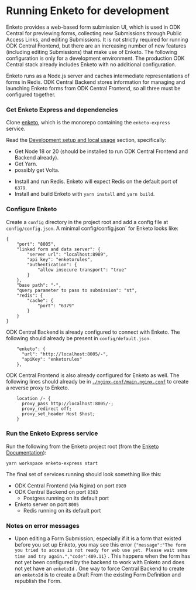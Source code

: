 # Running Enketo for development

Enketo provides a web-based form submission UI, which is used in ODK Central for previewing forms, collecting new Submissions through Public Access Links, and editing Submissions. It is not strictly required for running ODK Central Frontend, but there are an increasing number of new features (including editing Submissions) that make use of Enketo. The following configuration is only for a development environment. The production ODK Central stack already includes Enketo with no additional configuration.

Enketo runs as a Node.js server and caches intermediate representations of forms in Redis. ODK Central Backend stores information for managing and launching Enketo forms from ODK Central Frontend, so all three must be configured together.

### Get Enketo Express and dependencies

Clone [enketo](https://github.com/enketo/enketo), which is the monorepo containing the `enketo-express` service.

Read the [Development setup and local usage](https://github.com/enketo/enketo?tab=readme-ov-file#development-setup-and-local-usage) section, specifically:
- Get Node 18 or 20 (should be installed to run ODK Central Frontend and Backend already).
- Get Yarn.
- possibly get Volta.
* Install and run Redis. Enketo will expect Redis on the default port of `6379`.
* Install and build Enketo with `yarn install` and `yarn build`.

### Configure Enketo
Create a `config` directory in the project root and add a config file at `config/config.json`. A minimal config/config.json` for Enketo looks like:

```
{
    "port": "8005",
    "linked form and data server": {
        "server url": "localhost:8989",
        "api key": "enketorules",
        "authentication": {
            "allow insecure transport": "true"
        }
    },
    "base path": "-",
    "query parameter to pass to submission": "st",
    "redis": {
        "cache": {
            "port": "6379"
        }
    }
}
```

ODK Central Backend is already configured to connect with Enketo. The following should already be present in `config/default.json`.

```
    "enketo": {
      "url": "http://localhost:8005/-",
      "apiKey": "enketorules"
    },
```

ODK Central Frontend is also already configured for Enketo as well. The following lines should already be in [`./nginx-conf/main.nginx.conf`](../nginx-conf/main.nginx.conf) to create a reverse proxy to Enketo.

```
    location /- {
      proxy_pass http://localhost:8005/-;
      proxy_redirect off;
      proxy_set_header Host $host;
    }
```

### Run the Enketo Express service

Run the following from the Enketo project root (from the [Enketo Documentation](https://github.com/enketo/enketo?tab=readme-ov-file#running-development-tasks)):

```
yarn workspace enketo-express start
```


The final set of services running should look something like this:

- ODK Central Frontend (via Nginx) on port `8989`
- ODK Central Backend on port `8383`
	-  Postgres running on its default port
-  Enketo server on port `8005`
	- Redis running on its default port




### Notes on error messages

* Upon editing a Form Submission, especially if it is a form that existed before you set up Enketo, you may see this error `{"message":"The form you tried to access is not ready for web use yet. Please wait some time and try again.","code":409.11}` . This happens when the form has not yet been configured by the backend to work with Enketo and does not yet have an `enketoId` . One way to force Central Backend to create an `enketoId` is to create a Draft From the existing Form Definition and republish the Form.


